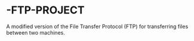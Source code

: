 # -FTP-PROJECT
A  modified version of the File Transfer Protocol (FTP) for transferring files between two machines.

